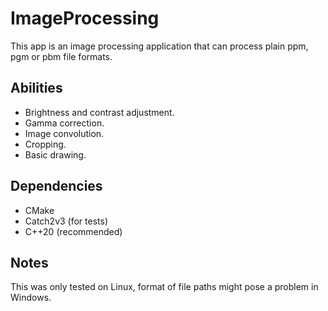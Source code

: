 # ImageProcessing
This app is an image processing application that can process plain ppm, pgm or pbm file formats.

## Abilities
* Brightness and contrast adjustment.
* Gamma correction.
* Image convolution.
* Cropping.
* Basic drawing.

## Dependencies
* CMake
* Catch2v3 (for tests)
* C++20 (recommended)

## Notes
This was only tested on Linux, format of file paths might pose a problem in Windows.